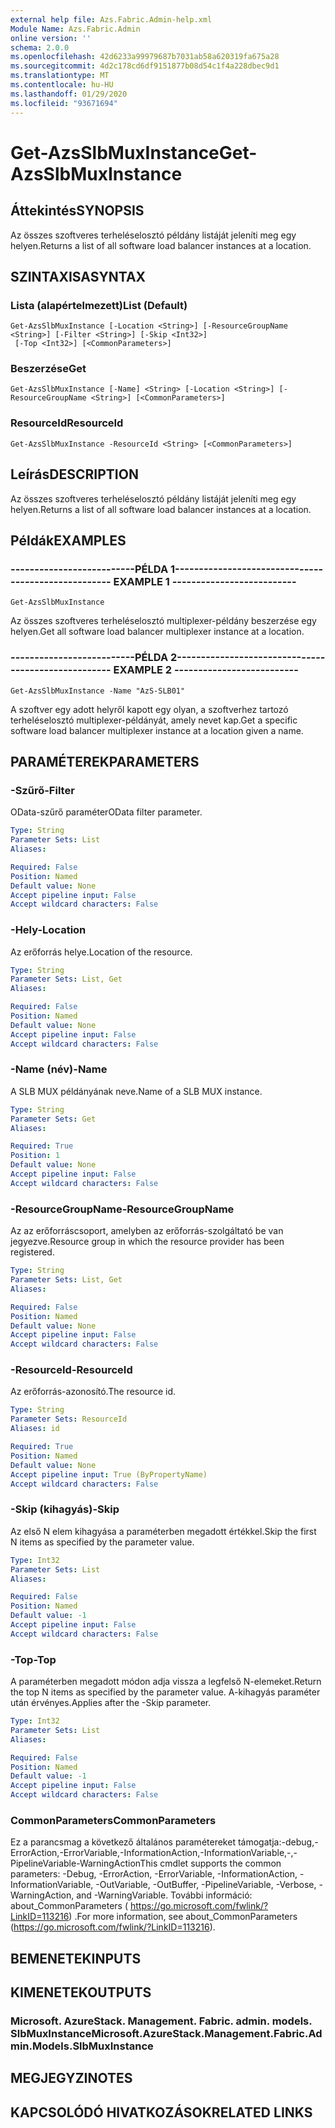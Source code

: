 ```yaml
---
external help file: Azs.Fabric.Admin-help.xml
Module Name: Azs.Fabric.Admin
online version: ''
schema: 2.0.0
ms.openlocfilehash: 42d6233a99979687b7031ab58a620319fa675a28
ms.sourcegitcommit: 4d2c178cd6df9151877b08d54c1f4a228dbec9d1
ms.translationtype: MT
ms.contentlocale: hu-HU
ms.lasthandoff: 01/29/2020
ms.locfileid: "93671694"
---
```

# <span data-ttu-id="688c0-101">Get-AzsSlbMuxInstance</span><span class="sxs-lookup"><span data-stu-id="688c0-101">Get-AzsSlbMuxInstance</span></span>

## <span data-ttu-id="688c0-102">Áttekintés</span><span class="sxs-lookup"><span data-stu-id="688c0-102">SYNOPSIS</span></span>
<span data-ttu-id="688c0-103">Az összes szoftveres terheléselosztó példány listáját jeleníti meg egy helyen.</span><span class="sxs-lookup"><span data-stu-id="688c0-103">Returns a list of all software load balancer instances at a location.</span></span>

## <span data-ttu-id="688c0-104">SZINTAXISA</span><span class="sxs-lookup"><span data-stu-id="688c0-104">SYNTAX</span></span>

### <span data-ttu-id="688c0-105">Lista (alapértelmezett)</span><span class="sxs-lookup"><span data-stu-id="688c0-105">List (Default)</span></span>
```
Get-AzsSlbMuxInstance [-Location <String>] [-ResourceGroupName <String>] [-Filter <String>] [-Skip <Int32>]
 [-Top <Int32>] [<CommonParameters>]
```

### <span data-ttu-id="688c0-106">Beszerzése</span><span class="sxs-lookup"><span data-stu-id="688c0-106">Get</span></span>
```
Get-AzsSlbMuxInstance [-Name] <String> [-Location <String>] [-ResourceGroupName <String>] [<CommonParameters>]
```

### <span data-ttu-id="688c0-107">ResourceId</span><span class="sxs-lookup"><span data-stu-id="688c0-107">ResourceId</span></span>
```
Get-AzsSlbMuxInstance -ResourceId <String> [<CommonParameters>]
```

## <span data-ttu-id="688c0-108">Leírás</span><span class="sxs-lookup"><span data-stu-id="688c0-108">DESCRIPTION</span></span>
<span data-ttu-id="688c0-109">Az összes szoftveres terheléselosztó példány listáját jeleníti meg egy helyen.</span><span class="sxs-lookup"><span data-stu-id="688c0-109">Returns a list of all software load balancer instances at a location.</span></span>

## <span data-ttu-id="688c0-110">Példák</span><span class="sxs-lookup"><span data-stu-id="688c0-110">EXAMPLES</span></span>

### <span data-ttu-id="688c0-111">--------------------------PÉLDA 1--------------------------</span><span class="sxs-lookup"><span data-stu-id="688c0-111">-------------------------- EXAMPLE 1 --------------------------</span></span>
```
Get-AzsSlbMuxInstance
```

<span data-ttu-id="688c0-112">Az összes szoftveres terheléselosztó multiplexer-példány beszerzése egy helyen.</span><span class="sxs-lookup"><span data-stu-id="688c0-112">Get all software load balancer multiplexer instance at a location.</span></span>

### <span data-ttu-id="688c0-113">--------------------------PÉLDA 2--------------------------</span><span class="sxs-lookup"><span data-stu-id="688c0-113">-------------------------- EXAMPLE 2 --------------------------</span></span>
```
Get-AzsSlbMuxInstance -Name "AzS-SLB01"
```

<span data-ttu-id="688c0-114">A szoftver egy adott helyről kapott egy olyan, a szoftverhez tartozó terheléselosztó multiplexer-példányát, amely nevet kap.</span><span class="sxs-lookup"><span data-stu-id="688c0-114">Get a specific software load balancer multiplexer instance at a location given a name.</span></span>

## <span data-ttu-id="688c0-115">PARAMÉTEREK</span><span class="sxs-lookup"><span data-stu-id="688c0-115">PARAMETERS</span></span>

### <span data-ttu-id="688c0-116">-Szűrő</span><span class="sxs-lookup"><span data-stu-id="688c0-116">-Filter</span></span>
<span data-ttu-id="688c0-117">OData-szűrő paraméter</span><span class="sxs-lookup"><span data-stu-id="688c0-117">OData filter parameter.</span></span>

```yaml
Type: String
Parameter Sets: List
Aliases: 

Required: False
Position: Named
Default value: None
Accept pipeline input: False
Accept wildcard characters: False
```

### <span data-ttu-id="688c0-118">-Hely</span><span class="sxs-lookup"><span data-stu-id="688c0-118">-Location</span></span>
<span data-ttu-id="688c0-119">Az erőforrás helye.</span><span class="sxs-lookup"><span data-stu-id="688c0-119">Location of the resource.</span></span>

```yaml
Type: String
Parameter Sets: List, Get
Aliases: 

Required: False
Position: Named
Default value: None
Accept pipeline input: False
Accept wildcard characters: False
```

### <span data-ttu-id="688c0-120">-Name (név)</span><span class="sxs-lookup"><span data-stu-id="688c0-120">-Name</span></span>
<span data-ttu-id="688c0-121">A SLB MUX példányának neve.</span><span class="sxs-lookup"><span data-stu-id="688c0-121">Name of a SLB MUX instance.</span></span>

```yaml
Type: String
Parameter Sets: Get
Aliases: 

Required: True
Position: 1
Default value: None
Accept pipeline input: False
Accept wildcard characters: False
```

### <span data-ttu-id="688c0-122">-ResourceGroupName</span><span class="sxs-lookup"><span data-stu-id="688c0-122">-ResourceGroupName</span></span>
<span data-ttu-id="688c0-123">Az az erőforráscsoport, amelyben az erőforrás-szolgáltató be van jegyezve.</span><span class="sxs-lookup"><span data-stu-id="688c0-123">Resource group in which the resource provider has been registered.</span></span>

```yaml
Type: String
Parameter Sets: List, Get
Aliases: 

Required: False
Position: Named
Default value: None
Accept pipeline input: False
Accept wildcard characters: False
```

### <span data-ttu-id="688c0-124">-ResourceId</span><span class="sxs-lookup"><span data-stu-id="688c0-124">-ResourceId</span></span>
<span data-ttu-id="688c0-125">Az erőforrás-azonosító.</span><span class="sxs-lookup"><span data-stu-id="688c0-125">The resource id.</span></span>

```yaml
Type: String
Parameter Sets: ResourceId
Aliases: id

Required: True
Position: Named
Default value: None
Accept pipeline input: True (ByPropertyName)
Accept wildcard characters: False
```

### <span data-ttu-id="688c0-126">-Skip (kihagyás)</span><span class="sxs-lookup"><span data-stu-id="688c0-126">-Skip</span></span>
<span data-ttu-id="688c0-127">Az első N elem kihagyása a paraméterben megadott értékkel.</span><span class="sxs-lookup"><span data-stu-id="688c0-127">Skip the first N items as specified by the parameter value.</span></span>

```yaml
Type: Int32
Parameter Sets: List
Aliases: 

Required: False
Position: Named
Default value: -1
Accept pipeline input: False
Accept wildcard characters: False
```

### <span data-ttu-id="688c0-128">-Top</span><span class="sxs-lookup"><span data-stu-id="688c0-128">-Top</span></span>
<span data-ttu-id="688c0-129">A paraméterben megadott módon adja vissza a legfelső N-elemeket.</span><span class="sxs-lookup"><span data-stu-id="688c0-129">Return the top N items as specified by the parameter value.</span></span>
<span data-ttu-id="688c0-130">A-kihagyás paraméter után érvényes.</span><span class="sxs-lookup"><span data-stu-id="688c0-130">Applies after the -Skip parameter.</span></span>

```yaml
Type: Int32
Parameter Sets: List
Aliases: 

Required: False
Position: Named
Default value: -1
Accept pipeline input: False
Accept wildcard characters: False
```

### <span data-ttu-id="688c0-131">CommonParameters</span><span class="sxs-lookup"><span data-stu-id="688c0-131">CommonParameters</span></span>
<span data-ttu-id="688c0-132">Ez a parancsmag a következő általános paramétereket támogatja:-debug,-ErrorAction,-ErrorVariable,-InformationAction,-InformationVariable,-,-PipelineVariable-WarningAction</span><span class="sxs-lookup"><span data-stu-id="688c0-132">This cmdlet supports the common parameters: -Debug, -ErrorAction, -ErrorVariable, -InformationAction, -InformationVariable, -OutVariable, -OutBuffer, -PipelineVariable, -Verbose, -WarningAction, and -WarningVariable.</span></span> <span data-ttu-id="688c0-133">További információ: about_CommonParameters ( https://go.microsoft.com/fwlink/?LinkID=113216) .</span><span class="sxs-lookup"><span data-stu-id="688c0-133">For more information, see about_CommonParameters (https://go.microsoft.com/fwlink/?LinkID=113216).</span></span>

## <span data-ttu-id="688c0-134">BEMENETEK</span><span class="sxs-lookup"><span data-stu-id="688c0-134">INPUTS</span></span>

## <span data-ttu-id="688c0-135">KIMENETEK</span><span class="sxs-lookup"><span data-stu-id="688c0-135">OUTPUTS</span></span>

### <span data-ttu-id="688c0-136">Microsoft. AzureStack. Management. Fabric. admin. models. SlbMuxInstance</span><span class="sxs-lookup"><span data-stu-id="688c0-136">Microsoft.AzureStack.Management.Fabric.Admin.Models.SlbMuxInstance</span></span>

## <span data-ttu-id="688c0-137">MEGJEGYZI</span><span class="sxs-lookup"><span data-stu-id="688c0-137">NOTES</span></span>

## <span data-ttu-id="688c0-138">KAPCSOLÓDÓ HIVATKOZÁSOK</span><span class="sxs-lookup"><span data-stu-id="688c0-138">RELATED LINKS</span></span>

